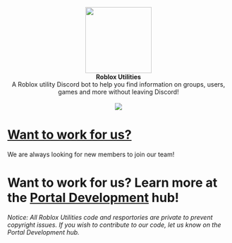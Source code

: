 <p align="center">
  <img src="https://cdn.counterify.cf/util.png" width="150" height="150">
<br>
  <b> Roblox Utilities</b>
<br>
A Roblox utility Discord bot to help you find information on groups, users, games and more without leaving Discord!
<br>
<br>
  <img src="https://top.gg/api/widget/servers/715351718078054490.svg?noavatar=true">
</p>

# [Want to work for us?](https://www.portaldevelopment.net/hiring)

We are always looking for new members to join our team!


# Want to work for us? Learn more at the [Portal Development](https://www.portaldevelopment.net/careers) hub!

_Notice: All Roblox Utilities code and resportories are private to prevent copyright issues. If you wish to contribute to our code, let us know on the Portal Development hub._
